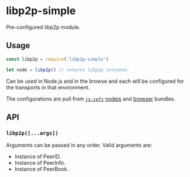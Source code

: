 # libp2p-simple

Pre-configured libp2p module.

## Usage

```JavaScript
const libp2p = require('libp2p-simple')

let node = libp2p() // returns libp2p instance.
```

Can be used in Node.js and in the browse and each will be configured
for the transports in that environment.

The configurations are pull from
[`js-ipfs`](https://github.com/ipfs/js-ipfs)
[nodejs](https://github.com/ipfs/js-ipfs/blob/master/src/core/runtime/libp2p-nodejs.js) and
[browser](https://github.com/ipfs/js-ipfs/blob/master/src/core/runtime/libp2p-browser.js) bundles.

## API

### `libp2p([...args])`

Arguments can be passed in any order. Valid arguments are:

* Instance of PeerID.
* Instance of PeerInfo.
* Instance of PeerBook.


